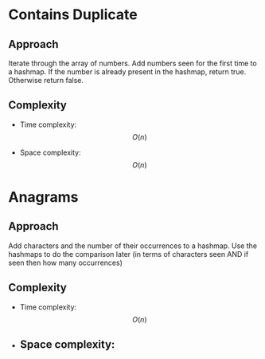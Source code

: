# Contains Duplicate

## Approach
Iterate through the array of numbers. Add numbers seen for the first time to a hashmap.
If the number is already present in the hashmap, return true.
Otherwise return false.

## Complexity
- Time complexity:
$$O(n)$$

- Space complexity:
$$O(n)$$

# Anagrams

## Approach
Add characters and the number of their occurrences to a hashmap.
Use the hashmaps to do the comparison later (in terms of characters seen AND if seen then how many occurrences)

## Complexity
- Time complexity:
  $$O(n)$$

- Space complexity:
  --